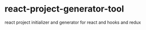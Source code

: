 # react-project-generator-tool
react project initializer and generator for react and hooks and redux 
